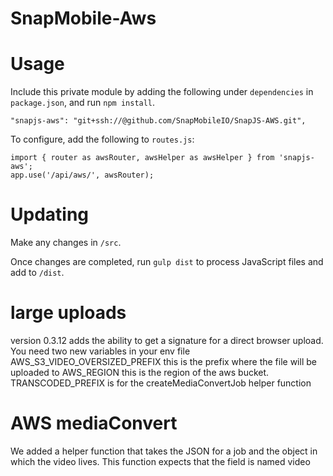# SnapMobile-Aws

# Usage

Include this private module by adding the following under `dependencies` in `package.json`, and run `npm install`.

    "snapjs-aws": "git+ssh://@github.com/SnapMobileIO/SnapJS-AWS.git",

To configure, add the following to `routes.js`:

    import { router as awsRouter, awsHelper as awsHelper } from 'snapjs-aws';
    app.use('/api/aws/', awsRouter);

# Updating

Make any changes in `/src`.

Once changes are completed, run `gulp dist` to process JavaScript files and add to `/dist`.

# large uploads

version 0.3.12 adds the ability to get a signature for a direct browser upload. You need two new variables in your env file
AWS_S3_VIDEO_OVERSIZED_PREFIX this is the prefix where the file will be uploaded to
AWS_REGION this is the region of the aws bucket.
TRANSCODED_PREFIX is for the createMediaConvertJob helper function

# AWS mediaConvert

We added a helper function that takes the JSON for a job and the object in which the video lives. This function expects that the field is named video
